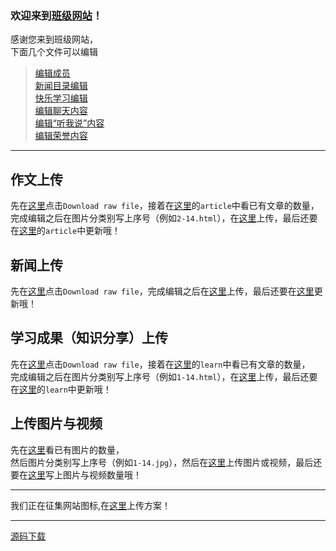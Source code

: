 ### 欢迎来到[班级网站](http://summon00163.github.io/class20)！
感谢您来到班级网站，<br>
下面几个文件可以编辑


>[编辑成员](https://github.com/summon00163/class20/blob/main/json/member.json)<br>
>[新闻目录编辑](https://github.com/summon00163/class20/blob/main/json/news.json)<br>
>[快乐学习编辑](https://github.com/summon00163/class20/blob/main/json/study.json)<br>
>[编辑聊天内容](https://github.com/summon00163/class20/blob/main/json/chat.json)<br>
>[编辑“听我说”内容](https://github.com/summon00163/class20/blob/main/json/say.json)<br>
>[编辑荣誉内容](https://github.com/summon00163/class20/blob/main/json/honor.json)<br>

---

## 作文上传
先在[这里](https://github.com/summon00163/class20/blob/main/study/demo-article.html)点击`Download raw file`，接着在[这里](https://github.com/summon00163/class20/blob/main/json/study.json)的`article`中看已有文章的数量，<br>
完成编辑之后在图片分类别写上序号（例如`2-14.html`），在[这里](https://github.com/summon00163/class20/tree/main/study)上传，最后还要在[这里](https://github.com/summon00163/class20/blob/main/json/study.json)的`article`中更新哦！

## 新闻上传
先在[这里](https://github.com/summon00163/class20/blob/main/news/demo.html)点击`Download raw file`，完成编辑之后在[这里](https://github.com/summon00163/class20/tree/main/news)上传，最后还要在[这里](https://github.com/summon00163/class20/blob/main/json/news.json)更新哦！

## 学习成果（知识分享）上传
先在[这里](https://github.com/summon00163/class20/blob/main/study/demo-learn.html)点击`Download raw file`，接着在[这里](https://github.com/summon00163/class20/blob/main/json/study.json)的`learn`中看已有文章的数量，<br>
完成编辑之后在图片分类别写上序号（例如`1-14.html`），在[这里](https://github.com/summon00163/class20/tree/main/study)上传，最后还要在[这里](https://github.com/summon00163/class20/blob/main/json/study.json)的`learn`中更新哦！

## 上传图片与视频
先在[这里](https://github.com/summon00163/class20/blob/main/story/subgallery/sub.js)看已有图片的数量，<br>
然后图片分类别写上序号（例如`1-14.jpg`），然后在[这里](https://github.com/summon00163/class20/tree/main/story/subgallery/images)上传图片或视频，最后还要在[这里](https://github.com/summon00163/class20/blob/main/story/subgallery/sub.js)写上图片与视频数量哦！
>

---

我们正在征集网站图标,在[这里](https://github.com/summon00163/class20/tree/main/icons)上传方案！

---

[源码下载](http://summon00163.github.io/class20/source-code.zip)
